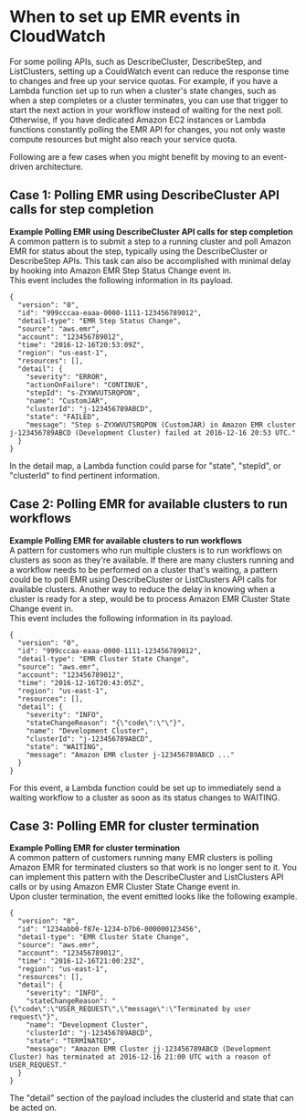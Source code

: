 # When to set up EMR events in CloudWatch<a name="emr-service-limits-cloudwatch-events"></a>

For some polling APIs, such as DescribeCluster, DescribeStep, and ListClusters, setting up a CouldWatch event can reduce the response time to changes and free up your service quotas\. For example, if you have a Lambda function set up to run when a cluster's state changes, such as when a step completes or a cluster terminates, you can use that trigger to start the next action in your workflow instead of waiting for the next poll\. Otherwise, if you have dedicated Amazon EC2 instances or Lambda functions constantly polling the EMR API for changes, you not only waste compute resources but might also reach your service quota\.

Following are a few cases when you might benefit by moving to an event\-driven architecture\.

## Case 1: Polling EMR using DescribeCluster API calls for step completion<a name="emr-service-limits-strategy-stepcompletion"></a>

**Example Polling EMR using DescribeCluster API calls for step completion**  
A common pattern is to submit a step to a running cluster and poll Amazon EMR for status about the step, typically using the DescribeCluster or DescribeStep APIs\. This task can also be accomplished with minimal delay by hooking into Amazon EMR Step Status Change event in\.  
This event includes the following information in its payload\.  

```
{
  "version": "0",
  "id": "999cccaa-eaaa-0000-1111-123456789012",
  "detail-type": "EMR Step Status Change",
  "source": "aws.emr",
  "account": "123456789012",
  "time": "2016-12-16T20:53:09Z",
  "region": "us-east-1",
  "resources": [],
  "detail": {
    "severity": "ERROR",
    "actionOnFailure": "CONTINUE",
    "stepId": "s-ZYXWVUTSRQPON",
    "name": "CustomJAR",
    "clusterId": "j-123456789ABCD",
    "state": "FAILED",
    "message": "Step s-ZYXWVUTSRQPON (CustomJAR) in Amazon EMR cluster j-123456789ABCD (Development Cluster) failed at 2016-12-16 20:53 UTC."
  }
}
```
In the detail map, a Lambda function could parse for "state", "stepId", or "clusterId" to find pertinent information\.

## Case 2: Polling EMR for available clusters to run workflows<a name="emr-service-limits-strategy-workflows"></a>

**Example Polling EMR for available clusters to run workflows**  
A pattern for customers who run multiple clusters is to run workflows on clusters as soon as they're available\. If there are many clusters running and a workflow needs to be performed on a cluster that's waiting, a pattern could be to poll EMR using DescribeCluster or ListClusters API calls for available clusters\. Another way to reduce the delay in knowing when a cluster is ready for a step, would be to process Amazon EMR Cluster State Change event in\.  
This event includes the following information in its payload\.  

```
{
  "version": "0",
  "id": "999cccaa-eaaa-0000-1111-123456789012",
  "detail-type": "EMR Cluster State Change",
  "source": "aws.emr",
  "account": "123456789012",
  "time": "2016-12-16T20:43:05Z",
  "region": "us-east-1",
  "resources": [],
  "detail": {
    "severity": "INFO",
    "stateChangeReason": "{\"code\":\"\"}",
    "name": "Development Cluster",
    "clusterId": "j-123456789ABCD",
    "state": "WAITING",
    "message": "Amazon EMR cluster j-123456789ABCD ..."
  }
}
```
For this event, a Lambda function could be set up to immediately send a waiting workflow to a cluster as soon as its status changes to WAITING\.

## Case 3: Polling EMR for cluster termination<a name="emr-service-limits-strategy-clustertermination"></a>

**Example Polling EMR for cluster termination**  
A common pattern of customers running many EMR clusters is polling Amazon EMR for terminated clusters so that work is no longer sent to it\. You can implement this pattern with the DescribeCluster and ListClusters API calls or by using Amazon EMR Cluster State Change event in\.  
Upon cluster termination, the event emitted looks like the following example\.  

```
{
  "version": "0",
  "id": "1234abb0-f87e-1234-b7b6-000000123456",
  "detail-type": "EMR Cluster State Change",
  "source": "aws.emr",
  "account": "123456789012",
  "time": "2016-12-16T21:00:23Z",
  "region": "us-east-1",
  "resources": [],
  "detail": {
    "severity": "INFO",
    "stateChangeReason": "{\"code\":\"USER_REQUEST\",\"message\":\"Terminated by user request\"}",
    "name": "Development Cluster",
    "clusterId": "j-123456789ABCD",
    "state": "TERMINATED",
    "message": "Amazon EMR Cluster jj-123456789ABCD (Development Cluster) has terminated at 2016-12-16 21:00 UTC with a reason of USER_REQUEST."
  }
}
```
The "detail" section of the payload includes the clusterId and state that can be acted on\.